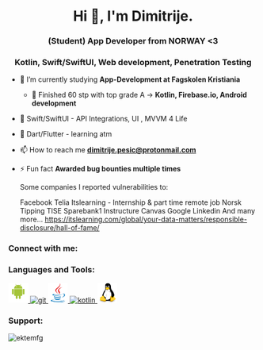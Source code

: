 <h1 align="center">Hi 👋, I'm Dimitrije.</h1>
<h3 align="center">(Student) App Developer from NORWAY <3</h3>
 <h3 align="center">Kotlin, Swift/SwiftUI, Web development, Penetration Testing</h3>


- 🔭 I’m currently studying **App-Development at Fagskolen Kristiania**
  
    - 🌱 Finished 60 stp with top grade A -> **Kotlin, Firebase.io, Android development**

- 🌱 Swift/SwiftUI - API Integrations, UI , MVVM 4 Life
 
 - 🌱 Dart/Flutter - learning atm

- 📫 How to reach me **dimitrije.pesic@protonmail.com**

- ⚡ Fun fact **Awarded bug bounties multiple times**
  
  Some companies I reported vulnerabilities to:
  
  Facebook
  Telia
  Itslearning - Internship & part time remote job
  Norsk Tipping
  TISE
  Sparebank1
  Instructure Canvas
  Google
  Linkedin
  And many more...
  https://itslearning.com/global/your-data-matters/responsible-disclosure/hall-of-fame/

<h3 align="left">Connect with me:</h3>
<p align="left">
</p>

<h3 align="left">Languages and Tools:</h3>
<p align="left"> <a href="https://developer.android.com" target="_blank" rel="noreferrer"> <img src="https://raw.githubusercontent.com/devicons/devicon/master/icons/android/android-original-wordmark.svg" alt="android" width="40" height="40"/> </a> <a href="https://git-scm.com/" target="_blank" rel="noreferrer"> <img src="https://www.vectorlogo.zone/logos/git-scm/git-scm-icon.svg" alt="git" width="40" height="40"/> </a> <a href="https://www.java.com" target="_blank" rel="noreferrer"> <img src="https://raw.githubusercontent.com/devicons/devicon/master/icons/java/java-original.svg" alt="java" width="40" height="40"/> </a> <a href="https://kotlinlang.org" target="_blank" rel="noreferrer"> <img src="https://www.vectorlogo.zone/logos/kotlinlang/kotlinlang-icon.svg" alt="kotlin" width="40" height="40"/> </a> <a href="https://www.linux.org/" target="_blank" rel="noreferrer"> <img src="https://raw.githubusercontent.com/devicons/devicon/master/icons/linux/linux-original.svg" alt="linux" width="40" height="40"/> </a> </p>


<h3 align="left">Support:</h3>
<p><a href="https://www.buymeacoffee.com/ektemfg"> <img align="left" src="https://cdn.buymeacoffee.com/buttons/v2/default-yellow.png" height="50" width="210" alt="ektemfg" /></a></p><br><br>

